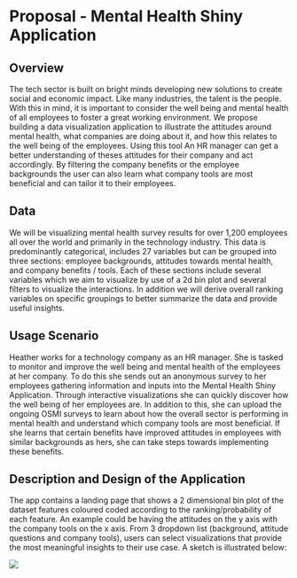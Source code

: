 # Proposal - Mental Health Shiny Application

## Overview
The tech sector is built on bright minds developing new solutions to create social and economic impact. Like many industries, the talent is the people. With this in mind, it is important to consider the well being and mental health of all employees to foster a great working environment.  We propose building a data visualization application to illustrate the attitudes around mental health, what companies are doing about it, and how this relates to the well being of the employees. Using this tool An HR manager can get a better understanding of theses attitudes for their company and act accordingly. By filtering the company benefits or the employee backgrounds the user can also learn what company tools are most beneficial and can tailor it to their employees.

## Data
We will be visualizing mental health survey results for over 1,200 employees all over the world and primarily in the technology industry. This data is predominantly categorical, includes 27 variables but can be grouped into three sections: employee backgrounds, attitudes towards mental health, and company benefits / tools. Each of these sections include several variables which we aim to visualize by use of a 2d bin plot and several filters to visualize the interactions. In addition we will derive overall ranking variables on specific groupings to better summarize the data and provide useful insights.

## Usage Scenario
Heather works for a technology company as an HR manager. She is tasked to monitor and improve the well being and mental health of the employees at her company. To do this she sends out an anonymous survey to her employees gathering information and inputs into the Mental Health Shiny Application. Through interactive visualizations she can quickly discover how the well being of her employees are. In addition to this, she can upload the ongoing OSMI surveys to learn about how the overall sector is performing in mental health and understand which company tools are most beneficial. If she learns that certain benefits have improved attitudes in employees with similar backgrounds as hers, she can take steps towards implementing these benefits.

## Description and Design of the Application
The app contains a landing page that shows a 2 dimensional bin plot of the dataset features coloured coded according to the ranking/probability of each feature. An example could be having the attitudes on the y axis with the company tools on the x axis. From 3 dropdown list (background, attitude questions and company tools), users can select visualizations that provide the most meaningful insights to their use case. A sketch is illustrated below:

![]("proposal_app_sketch.png")
